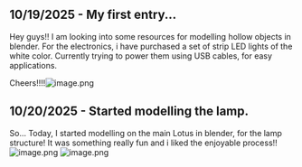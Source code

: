 <!--
  ===================    !!READ THIS NOTICE!!   ====================
  DO NOT edit this file manually. Your changes WILL BE OVERWRITTEN!
  This journal is auto generated and updated by Hack Club Blueprint.
  To edit this file, please edit your journal entries on Blueprint.
  ==================================================================
-->

## 10/19/2025 - My first entry...  

Hey guys!! I am looking into some resources for modelling hollow objects in blender. For the electronics, i have purchased a set of strip LED lights of the white color. Currently trying to power them using USB cables, for easy applications.

Cheers!!!!![image.png](https://blueprint.hackclub.com/user-attachments/blobs/proxy/eyJfcmFpbHMiOnsiZGF0YSI6MzM0NywicHVyIjoiYmxvYl9pZCJ9fQ==--b6e1fc30baad1423a977e83eddec58e6f8edf703/image.png)
  

## 10/20/2025 - Started modelling the lamp.  

So... Today, I started modelling on the main Lotus in blender, for the lamp structure! It was something really fun and i liked the enjoyable process!!![image.png](https://blueprint.hackclub.com/user-attachments/blobs/proxy/eyJfcmFpbHMiOnsiZGF0YSI6Mzc1MSwicHVyIjoiYmxvYl9pZCJ9fQ==--6dae8bd5feb94fc75469103d053edcc99efa98dc/image.png)
![image.png](https://blueprint.hackclub.com/user-attachments/blobs/proxy/eyJfcmFpbHMiOnsiZGF0YSI6Mzc1MywicHVyIjoiYmxvYl9pZCJ9fQ==--a18f52f5bdc7fdfbf2f04a5d89396936c7936541/image.png)
  

